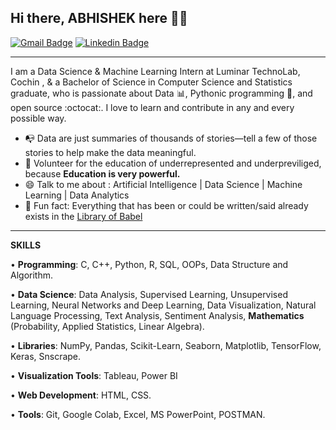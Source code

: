 
## Hi there, ABHISHEK here 👋🏼
[![Gmail Badge](https://img.shields.io/badge/-abhisheksurendran2000@gmail.com-c14438?style=flat&logo=Gmail&logoColor=white)](mailto:abhisheksurendran2000@gmail.com "Connect via Email")
[![Linkedin Badge](https://img.shields.io/badge/-Abhishek%20S-0072b1?style=flat&logo=Linkedin&logoColor=white)](https://www.linkedin.com/in/abhishek-s-20a66b223/ "Connect on LinkedIn")

---
I am a Data Science & Machine Learning Intern at Luminar TechnoLab, Cochin , & a  Bachelor of Science in Computer Science and Statistics graduate, who is passionate about Data :bar_chart:, Pythonic programming :snake:, and open source :octocat:. I love to learn and contribute in any and every possible way.

- 📭 Data are just summaries of thousands of stories—tell a few of those stories to help make the data meaningful.
- 💬 Volunteer for the education of underrepresented and underpreviliged, because **Education is very powerful.**
- 😄 Talk to me about : Artificial Intelligence | Data Science | Machine Learning | Data Analytics 
- 👾 Fun fact: Everything that has been or could be written/said already exists in the [Library of Babel](https://libraryofbabel.info/)
---
**SKILLS** 

• **Programming**: C, C++, Python, R, SQL, OOPs, Data Structure and Algorithm.

• **Data Science**: Data Analysis, Supervised Learning, Unsupervised Learning, Neural Networks and Deep Learning, Data 
Visualization, Natural Language Processing, Text Analysis, Sentiment Analysis, **Mathematics** (Probability, Applied Statistics, 
Linear Algebra).

• **Libraries**: NumPy, Pandas, Scikit-Learn, Seaborn, Matplotlib, TensorFlow, Keras, Snscrape. 

• **Visualization Tools**: Tableau, Power BI

• **Web Development**: HTML, CSS. 

• **Tools**: Git, Google Colab, Excel, MS PowerPoint, POSTMAN. 
